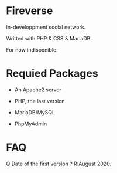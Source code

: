 # Fireverse
In-developpment social network.

Writted with PHP & CSS & MariaDB

For now indisponible.

# Requied Packages
- An Apache2 server

- PHP, the last version

- MariaDB/MySQL

- PhpMyAdmin

# FAQ

Q:Date of the first version ?
R:August 2020.
